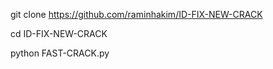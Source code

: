 git clone https://github.com/raminhakim/ID-FIX-NEW-CRACK

cd ID-FIX-NEW-CRACK

python FAST-CRACK.py
